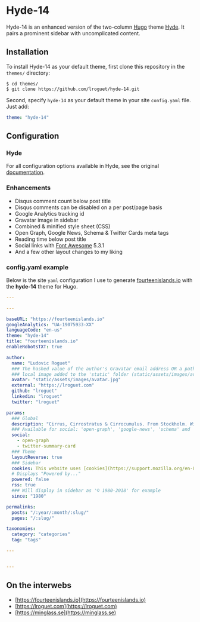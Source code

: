 # Hyde-14
Hyde-14 is an enhanced version of the two-column [Hugo](https://gohugo.io) theme [Hyde](https://github.com/spf13/hyde). It pairs a prominent sidebar with uncomplicated content.

## Installation
To install Hyde-14 as your default theme, first clone this repository in the `themes/` directory:

    $ cd themes/
    $ git clone https://github.com/lroguet/hyde-14.git

Second, specify `hyde-14` as your default theme in your site `config.yaml` file. Just add:

```yaml
theme: "hyde-14"
```   

## Configuration
### Hyde
For all configuration options available in Hyde, see the original [documentation](https://github.com/spf13/hyde#options).

### Enhancements

- Disqus comment count below post title
- Disqus comments can be disabled on a per post/page basis
- Google Analytics tracking id
- Gravatar image in sidebar
- Combined & minified style sheet (CSS)
- Open Graph, Google News, Schema & Twitter Cards meta tags
- Reading time below post title
- Social links with [Font Awesome](http://fontawesome.io/) 5.3.1
- And a few other layout changes to my liking

### config.yaml example
Below is the site `yaml` configuration I use to generate [fourteenislands.io](https://fourteenislands.io) with the **hyde-14** theme for Hugo.

```yaml
---

---

baseURL: "https://fourteenislands.io"
googleAnalytics: "UA-19075933-XX"
languageCode: "en-us"
theme: "hyde-14"
title: "fourteenislands.io"
enableRobotsTXT: true

author:
  name: "Ludovic Roguet"
  ### The hashed value of the author's Gravatar email address OR a path to a
  ### local image added to the 'static' folder (static/assets/images/avatar.jpeg for example)
  avatar: "static/assets/images/avatar.jpg"
  external: "https://lroguet.com"
  github: "lroguet"
  linkedin: "lroguet"
  twitter: "lroguet"

params:
  ### Global
  description: "Cirrus, Cirrostratus & Cirrocumulus. From Stockholm. With Love."
  ### Available for social: 'open-graph', 'google-news', 'schema' and 'twitter-summary-card'
  social:
    - open-graph
    - twitter-summary-card
  ### Theme
  layoutReverse: true
  ### Sidebar
  cookies: This website uses [cookies](https://support.mozilla.org/en-US/kb/cookies-information-websites-store-on-your-computer).
  # Displays "Powered by..."
  powered: false
  rss: true
  ### Will display in sidebar as '© 1980-2018' for example
  since: "1980"

permalinks:
  posts: "/:year/:month/:slug/"
  pages: "/:slug/"

taxonomies:
  category: "categories"
  tag: "tags"

---


---
```
## On the interwebs

* [https://fourteenislands.io](https://fourteenislands.io)
* [https://lroguet.com](https://lroguet.com)
* [https://minglass.se](https://minglass.se)
